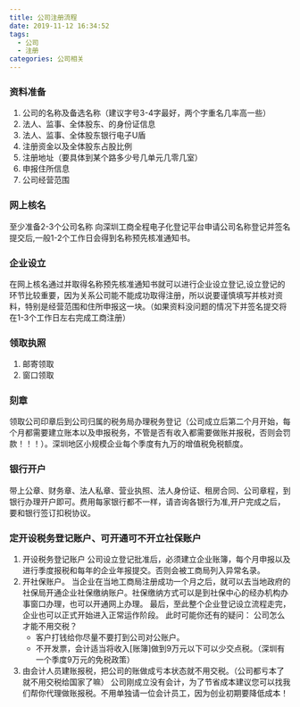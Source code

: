 ```yaml
---
title: 公司注册流程
date: 2019-11-12 16:34:52
tags:
  - 公司
  - 注册
categories: 公司相关
---
```




### 资料准备

1. 公司的名称及备选名称（建议字号3-4字最好，两个字重名几率高一些）
2. 法人、监事、全体股东、的身份证信息
3. 法人、监事、全体股东银行电子U盾
4. 注册资金以及全体股东占股比例
5. 注册地址（要具体到某个路多少号几单元几零几室）
6. 申报住所信息
7. 公司经营范围

<!--more--> 

### 网上核名

至少准备2-3个公司名称 向深圳工商全程电子化登记平台申请公司名称登记并签名提交后,一般1-2个工作日会得到名称预先核准通知书。



### 企业设立

在网上核名通过并取得名称预先核准通知书就可以进行企业设立登记,设立登记的环节比较重要，因为关系公司能不能成功取得注册，所以说要谨慎填写并核对资料，特别是经营范围和住所申报这一块。（如果资料没问题的情况下并签名提交将在1-3个工作日左右完成工商注册）



### 领取执照

1. 邮寄领取
2. 窗口领取



### 刻章

领取公司印章后到公司归属的税务局办理税务登记（公司成立后第二个月开始，每个月都需要建立账本以及申报税务，不管是否有收入都需要做账并报税，否则会罚款！！！）。深圳地区小规模企业每个季度有九万的增值税免税额度。



### 银行开户

带上公章、财务章、法人私章、营业执照、法人身份证、租房合同、公司章程，到银行办理开户即可。费用每家银行都不一样，请咨询各银行为准,开户完成之后，要和银行签订扣税协议。



### 定开设税务登记账户、可开通可不开立社保账户

1. 开设税务登记账户 公司设立登记批准后，必须建立企业账簿，每个月申报以及进行季度报税和每年的企业年报提交。否则会被工商局列入异常名录。
2. 开社保账户。 当企业在当地工商局注册成功一个月之后，就可以去当地政府的社保局开通企业社保缴纳账户。社保缴纳方式可以是到社保中心的经办机构办事窗口办理，也可以开通网上办理。 最后，至此整个企业登记设立流程走完，企业也可以正式开始进入正常运作阶段。 此时可能你还有的疑问： 公司怎么才能不用交税？
   * 客户打钱给你尽量不要打到公司对公账户。
   * 不开发票，会计适当将收入[账簿]做到9万元以下可以少交点税。（深圳有一个季度9万元的免税政策）
3. 由会计人员建账报税，把公司的账做成亏本状态就不用交税。（公司都亏本了就不用交税给国家了嘛） 公司刚成立没有会计，为了节省成本建议您可以找我们帮你代理做账报税。不用单独请一位会计员工，因为创业初期要降低成本！

